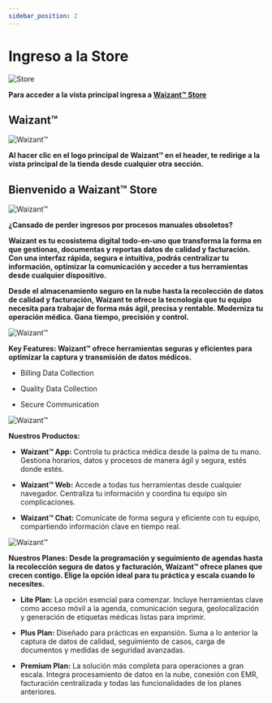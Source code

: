 ```yaml
---
sidebar_position: 2
---
```


# Ingreso a la Store

![Store](/img/store-usuario/waizant_store.png )

**Para acceder a la vista principal ingresa a [Waizant™ Store](https://www.Waizant.com)**

## Waizant™

![Waizant™](/img/store-usuario/waizant_store_home.png )

**Al hacer clic en el logo principal de Waizant™ en el header, te redirige a la vista principal de la tienda desde cualquier otra sección.**

## Bienvenido a Waizant™ Store

![Waizant™](/img/store-usuario/waizant_home_start.png )

**¿Cansado de perder ingresos por procesos manuales obsoletos?**

**Waizant es tu ecosistema digital todo-en-uno que transforma la forma en que gestionas, documentas y reportas datos de calidad y facturación. Con una interfaz rápida, segura e intuitiva, podrás centralizar tu información, optimizar la comunicación y acceder a tus herramientas desde cualquier dispositivo.**

**Desde el almacenamiento seguro en la nube hasta la recolección de datos de calidad y facturación, Waizant te ofrece la tecnología que tu equipo necesita para trabajar de forma más ágil, precisa y rentable. Moderniza tu operación médica. Gana tiempo, precisión y control.**

![Waizant™](/img/store-usuario/waizant_home_features.png )

**Key Features: Waizant™ ofrece herramientas seguras y eficientes para optimizar la captura y transmisión de datos médicos.**

- Billing Data Collection

- Quality Data Collection

- Secure Communication

![Waizant™](/img/store-usuario/waizant_home_products.png )

**Nuestros Productos:**

- **Waizant™ App:** Controla tu práctica médica desde la palma de tu mano. Gestiona horarios, datos y procesos de manera ágil y segura, estés donde estés.

- **Waizant™ Web:** Accede a todas tus herramientas desde cualquier navegador. Centraliza tu información y coordina tu equipo sin complicaciones.

- **Waizant™ Chat:** Comunícate de forma segura y eficiente con tu equipo, compartiendo información clave en tiempo real.

![Waizant™](/img/store-usuario/waizant_home_plans.png )

**Nuestros Planes: Desde la programación y seguimiento de agendas hasta la recolección segura de datos y facturación, Waizant™ ofrece planes que crecen contigo. Elige la opción ideal para tu práctica y escala cuando lo necesites.**

- **Lite Plan:** La opción esencial para comenzar. Incluye herramientas clave como acceso móvil a la agenda, comunicación segura, geolocalización y generación de etiquetas médicas listas para imprimir.

- **Plus Plan:** Diseñado para prácticas en expansión. Suma a lo anterior la captura de datos de calidad, seguimiento de casos, carga de documentos y medidas de seguridad avanzadas.

- **Premium Plan:** La solución más completa para operaciones a gran escala. Integra procesamiento de datos en la nube, conexión con EMR, facturación centralizada y todas las funcionalidades de los planes anteriores.
